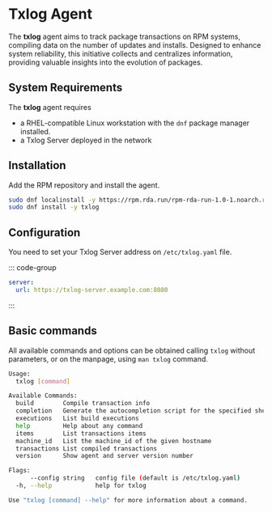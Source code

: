 # Txlog Agent

The **txlog** agent aims to track package transactions on RPM systems, compiling
data on the number of updates and installs. Designed to enhance system
reliability, this initiative collects and centralizes information, providing
valuable insights into the evolution of packages.

## System Requirements

The **txlog** agent requires

* a RHEL-compatible Linux workstation with the `dnf`
package manager installed.
* a Txlog Server deployed in the network

## Installation

Add the RPM repository and install the agent.

```bash
sudo dnf localinstall -y https://rpm.rda.run/rpm-rda-run-1.0-1.noarch.rpm
sudo dnf install -y txlog
```

## Configuration

You need to set your Txlog Server address on `/etc/txlog.yaml` file.

::: code-group

```yaml [/etc/txlog.yaml]
server:
  url: https://txlog-server.example.com:8080
```

:::

## Basic commands

All available commands and options can be obtained calling `txlog` without
parameters, or on the manpage, using `man txlog` command.

```bash
Usage:
  txlog [command]

Available Commands:
  build        Compile transaction info
  completion   Generate the autocompletion script for the specified shell
  executions   List build executions
  help         Help about any command
  items        List transactions items
  machine_id   List the machine_id of the given hostname
  transactions List compiled transactions
  version      Show agent and server version number

Flags:
      --config string   config file (default is /etc/txlog.yaml)
  -h, --help            help for txlog

Use "txlog [command] --help" for more information about a command.
```
